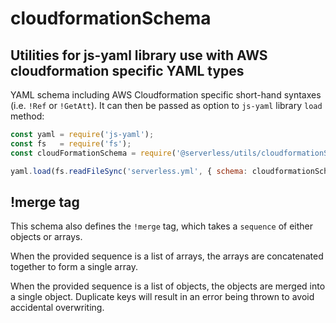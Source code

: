 # cloudformationSchema

## Utilities for js-yaml library use with AWS cloudformation specific YAML types

YAML schema including AWS Cloudformation specific short-hand syntaxes (i.e. `!Ref` or `!GetAtt`).
It can then be passed as option to `js-yaml` library `load` method:

```javascript
const yaml = require('js-yaml');
const fs   = require('fs');
const cloudFormationSchema = require('@serverless/utils/cloudformationSchema');

yaml.load(fs.readFileSync('serverless.yml', { schema: cloudformationSchema });
```

## !merge tag

This schema also defines the `!merge` tag, which takes a `sequence` of either objects or arrays.

When the provided sequence is a list of arrays, the arrays are concatenated together to form a
single array.

When the provided sequence is a list of objects, the objects are merged into a single object.
Duplicate keys will result in an error being thrown to avoid accidental overwriting.
